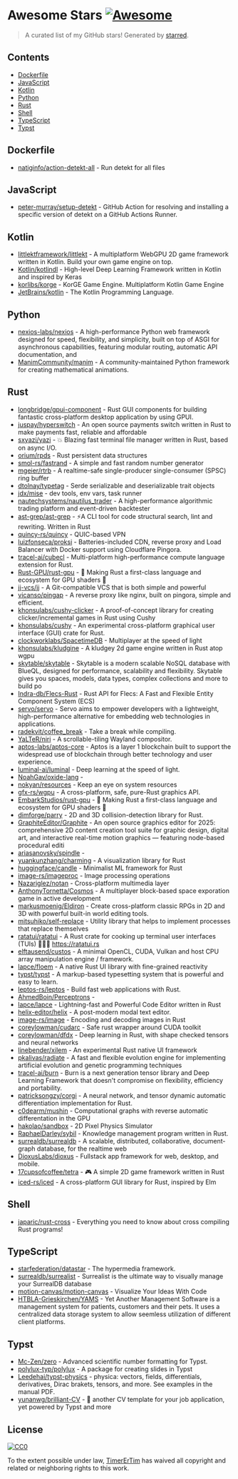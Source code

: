 <!--lint disable awesome-contributing awesome-license awesome-list-item match-punctuation no-repeat-punctuation no-undefined-references awesome-spell-check-->
# Awesome Stars [![Awesome](https://awesome.re/badge.svg)](https://github.com/sindresorhus/awesome)

> A curated list of my GitHub stars! Generated by [starred](https://github.com/maguowei/starred).

## Contents

- [Dockerfile](#dockerfile)
- [JavaScript](#javascript)
- [Kotlin](#kotlin)
- [Python](#python)
- [Rust](#rust)
- [Shell](#shell)
- [TypeScript](#typescript)
- [Typst](#typst)

## Dockerfile 

- [natiginfo/action-detekt-all](https://github.com/natiginfo/action-detekt-all) - Run detekt for all files

## JavaScript 

- [peter-murray/setup-detekt](https://github.com/peter-murray/setup-detekt) - GitHub Action for resolving and installing a specific version of detekt on a GitHub Actions Runner.

## Kotlin 

- [littlektframework/littlekt](https://github.com/littlektframework/littlekt) - A multiplatform WebGPU 2D game framework written in Kotlin. Build your own game engine on top.
- [Kotlin/kotlindl](https://github.com/Kotlin/kotlindl) - High-level Deep Learning Framework written in Kotlin and inspired by Keras
- [korlibs/korge](https://github.com/korlibs/korge) - KorGE Game Engine. Multiplatform Kotlin Game Engine
- [JetBrains/kotlin](https://github.com/JetBrains/kotlin) - The Kotlin Programming Language.

## Python 

- [nexios-labs/nexios](https://github.com/nexios-labs/nexios) - A high-performance Python web framework designed for speed, flexibility, and simplicity, built on top of ASGI for asynchronous capabilities, featuring modular routing, automatic API documentation, and
- [ManimCommunity/manim](https://github.com/ManimCommunity/manim) - A community-maintained Python framework for creating mathematical animations.

## Rust 

- [longbridge/gpui-component](https://github.com/longbridge/gpui-component) - Rust GUI components for building fantastic cross-platform desktop application by using GPUI.
- [juspay/hyperswitch](https://github.com/juspay/hyperswitch) - An open source payments switch written in Rust to make payments fast, reliable and affordable
- [sxyazi/yazi](https://github.com/sxyazi/yazi) - 💥 Blazing fast terminal file manager written in Rust, based on async I/O.
- [orium/rpds](https://github.com/orium/rpds) - Rust persistent data structures
- [smol-rs/fastrand](https://github.com/smol-rs/fastrand) - A simple and fast random number generator
- [mgeier/rtrb](https://github.com/mgeier/rtrb) - A realtime-safe single-producer single-consumer (SPSC) ring buffer
- [dtolnay/typetag](https://github.com/dtolnay/typetag) - Serde serializable and deserializable trait objects
- [jdx/mise](https://github.com/jdx/mise) - dev tools, env vars, task runner
- [nautechsystems/nautilus_trader](https://github.com/nautechsystems/nautilus_trader) - A high-performance algorithmic trading platform and event-driven backtester
- [ast-grep/ast-grep](https://github.com/ast-grep/ast-grep) - ⚡A CLI tool for code structural search, lint and rewriting. Written in Rust
- [quincy-rs/quincy](https://github.com/quincy-rs/quincy) - QUIC-based VPN
- [luizfonseca/proksi](https://github.com/luizfonseca/proksi) - Batteries-included CDN, reverse proxy and Load Balancer with Docker support using Cloudflare Pingora.
- [tracel-ai/cubecl](https://github.com/tracel-ai/cubecl) - Multi-platform high-performance compute language extension for Rust.
- [Rust-GPU/rust-gpu](https://github.com/Rust-GPU/rust-gpu) - 🐉 Making Rust a first-class language and ecosystem for GPU shaders 🚧
- [jj-vcs/jj](https://github.com/jj-vcs/jj) - A Git-compatible VCS that is both simple and powerful
- [vicanso/pingap](https://github.com/vicanso/pingap) - A reverse proxy like nginx, built on pingora, simple and efficient.
- [khonsulabs/cushy-clicker](https://github.com/khonsulabs/cushy-clicker) - A proof-of-concept library for creating clicker/incremental games in Rust using Cushy
- [khonsulabs/cushy](https://github.com/khonsulabs/cushy) - An experimental cross-platform graphical user interface (GUI) crate for Rust.
- [clockworklabs/SpacetimeDB](https://github.com/clockworklabs/SpacetimeDB) - Multiplayer at the speed of light
- [khonsulabs/kludgine](https://github.com/khonsulabs/kludgine) - A kludgey 2d game engine written in Rust atop wgpu
- [skytable/skytable](https://github.com/skytable/skytable) - Skytable is a modern scalable NoSQL database with BlueQL, designed for performance, scalability and flexibility. Skytable gives you spaces, models, data types, complex collections and more to build po
- [Indra-db/Flecs-Rust](https://github.com/Indra-db/Flecs-Rust) - Rust API for Flecs: A Fast and Flexible Entity Component System (ECS)
- [servo/servo](https://github.com/servo/servo) - Servo aims to empower developers with a lightweight, high-performance alternative for embedding web technologies in applications.
- [radekvit/coffee_break](https://github.com/radekvit/coffee_break) - Take a break while compiling.
- [YaLTeR/niri](https://github.com/YaLTeR/niri) - A scrollable-tiling Wayland compositor.
- [aptos-labs/aptos-core](https://github.com/aptos-labs/aptos-core) - Aptos is a layer 1 blockchain built to support the widespread use of blockchain through better technology and user experience.
- [luminal-ai/luminal](https://github.com/luminal-ai/luminal) - Deep learning at the speed of light.
- [NoahGav/oxide-lang](https://github.com/NoahGav/oxide-lang) - 
- [nokyan/resources](https://github.com/nokyan/resources) - Keep an eye on system resources
- [gfx-rs/wgpu](https://github.com/gfx-rs/wgpu) - A cross-platform, safe, pure-Rust graphics API.
- [EmbarkStudios/rust-gpu](https://github.com/EmbarkStudios/rust-gpu) - 🐉 Making Rust a first-class language and ecosystem for GPU shaders 🚧
- [dimforge/parry](https://github.com/dimforge/parry) - 2D and 3D collision-detection library for Rust.
- [GraphiteEditor/Graphite](https://github.com/GraphiteEditor/Graphite) - An open source graphics editor for 2025: comprehensive 2D content creation tool suite for graphic design, digital art, and interactive real-time motion graphics — featuring node-based procedural editi
- [ariasanovsky/spindle](https://github.com/ariasanovsky/spindle) - 
- [yuankunzhang/charming](https://github.com/yuankunzhang/charming) - A visualization library for Rust
- [huggingface/candle](https://github.com/huggingface/candle) - Minimalist ML framework for Rust
- [image-rs/imageproc](https://github.com/image-rs/imageproc) - Image processing operations
- [Nazariglez/notan](https://github.com/Nazariglez/notan) - Cross-platform multimedia layer
- [AnthonyTornetta/Cosmos](https://github.com/AnthonyTornetta/Cosmos) - A multiplayer block-based space exporation game in active development
- [markusmoenig/Eldiron](https://github.com/markusmoenig/Eldiron) - Create cross-platform classic RPGs in 2D and 3D with powerful built-in world editing tools.
- [mitsuhiko/self-replace](https://github.com/mitsuhiko/self-replace) - Utility library that helps to implement processes that replace themselves
- [ratatui/ratatui](https://github.com/ratatui/ratatui) - A Rust crate for cooking up terminal user interfaces (TUIs) 👨‍🍳🐀 https://ratatui.rs
- [elftausend/custos](https://github.com/elftausend/custos) - A minimal OpenCL, CUDA, Vulkan and host CPU array manipulation engine / framework.
- [lapce/floem](https://github.com/lapce/floem) - A native Rust UI library with fine-grained reactivity
- [typst/typst](https://github.com/typst/typst) - A markup-based typesetting system that is powerful and easy to learn.
- [leptos-rs/leptos](https://github.com/leptos-rs/leptos) - Build fast web applications with Rust.
- [AhmedBoin/Perceptrons](https://github.com/AhmedBoin/Perceptrons) - 
- [lapce/lapce](https://github.com/lapce/lapce) - Lightning-fast and Powerful Code Editor written in Rust
- [helix-editor/helix](https://github.com/helix-editor/helix) - A post-modern modal text editor.
- [image-rs/image](https://github.com/image-rs/image) - Encoding and decoding images in Rust
- [coreylowman/cudarc](https://github.com/coreylowman/cudarc) - Safe rust wrapper around CUDA toolkit
- [coreylowman/dfdx](https://github.com/coreylowman/dfdx) - Deep learning in Rust, with shape checked tensors and neural networks
- [linebender/xilem](https://github.com/linebender/xilem) - An experimental Rust native UI framework
- [pkalivas/radiate](https://github.com/pkalivas/radiate) - A fast and flexible evolution engine for implementing artificial evolution and genetic programming techniques
- [tracel-ai/burn](https://github.com/tracel-ai/burn) - Burn is a next generation tensor library and Deep Learning Framework that doesn't compromise on flexibility, efficiency and portability.
- [patricksongzy/corgi](https://github.com/patricksongzy/corgi) - A neural network, and tensor dynamic automatic differentiation implementation for Rust.
- [c0dearm/mushin](https://github.com/c0dearm/mushin) - Computational graphs with reverse automatic differentation in the GPU
- [hakolao/sandbox](https://github.com/hakolao/sandbox) - 2D Pixel Physics Simulator
- [RaphaelDarley/sybil](https://github.com/RaphaelDarley/sybil) - Knowledge management program written in Rust.
- [surrealdb/surrealdb](https://github.com/surrealdb/surrealdb) - A scalable, distributed, collaborative, document-graph database, for the realtime web
- [DioxusLabs/dioxus](https://github.com/DioxusLabs/dioxus) - Fullstack app framework for web, desktop, and mobile.
- [17cupsofcoffee/tetra](https://github.com/17cupsofcoffee/tetra) - 🎮 A simple 2D game framework written in Rust
- [iced-rs/iced](https://github.com/iced-rs/iced) - A cross-platform GUI library for Rust, inspired by Elm

## Shell 

- [japaric/rust-cross](https://github.com/japaric/rust-cross) - Everything you need to know about cross compiling Rust programs!

## TypeScript 

- [starfederation/datastar](https://github.com/starfederation/datastar) - The hypermedia framework.
- [surrealdb/surrealist](https://github.com/surrealdb/surrealist) - Surrealist is the ultimate way to visually manage your SurrealDB database
- [motion-canvas/motion-canvas](https://github.com/motion-canvas/motion-canvas) - Visualize Your Ideas With Code
- [HTBLA-Grieskirchen/YAMS](https://github.com/HTBLA-Grieskirchen/YAMS) - Yet Another Management Software is a management system for patients, customers and their pets. It uses a centralized data storage system to allow seemless utilization of different client platforms.

## Typst 

- [Mc-Zen/zero](https://github.com/Mc-Zen/zero) - Advanced scientific number formatting for Typst.
- [polylux-typ/polylux](https://github.com/polylux-typ/polylux) - A package for creating slides in Typst
- [Leedehai/typst-physics](https://github.com/Leedehai/typst-physics) - physica: vectors, fields, differentials, derivatives, Dirac brakets, tensors, and more. See examples in the manual PDF.
- [yunanwg/brilliant-CV](https://github.com/yunanwg/brilliant-CV) - 💼 another CV template for your job application, yet powered by Typst and more


## License

[![CC0](http://mirrors.creativecommons.org/presskit/buttons/88x31/svg/cc-zero.svg)](https://creativecommons.org/publicdomain/zero/1.0/)

To the extent possible under law, [TimerErTim](https://github.com/TimerErTim) has waived all copyright and related or neighboring rights to this work.

